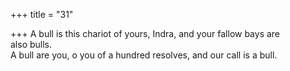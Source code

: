 +++
title = "31"

+++
A bull is this chariot of yours, Indra, and your fallow bays are  
also bulls.  
A bull are you, o you of a hundred resolves, and our call is a bull.  